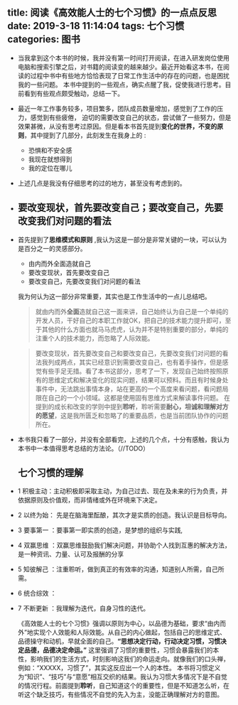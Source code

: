 title: 阅读《高效能人士的七个习惯》的一点点反思
date: 2019-3-18 11:14:04
tags: 七个习惯
categories: 图书
---

* 当我拿到这个本书的时候，我并没有第一时间打开阅读，在进入研发岗位使用电脑和搜索引擎之后，对书籍的阅读变的越来越少。最近开始看这本书，在阅读的过程中书中有些地方恰恰表现了日常工作生活中的存在的问题，也是困扰我的一些问题。
本书中提到的一些观点，确实点醒了我，促使我进行思考。目前看到有些观点颇受触动，总结一下。


* 最近一年工作事务较多，项目繁多，团队成员数量增加，感觉到了工作的压力，感觉到有些疲倦，
 迫切的需要改变自己的状态，尝试做了一些努力，但是效果甚微，从没有思考过原因。但是看本书首先提到**变化的世界，不变的原则**，其中提到了几部分，此刻发生在我身上的 : 
    + 恐惧和不安全感
    + 我现在就想得到
    + 我的定位在哪儿
   
* 上述几点是我没有仔细思考的过的地方，甚至没有考虑到的。

* ## **要改变现状，首先要改变自己；要改变自己，先要改变我们对问题的看法**

* 首先提到了**思维模式和原则** ,我认为这是一部分是非常关键的一块，可以认为是百分之一的灵感部分。
   + 由内而外全面造就自己
   + 要改变现状，首先要改变自己
   + 要改变自己，先要改变我们对问题的看法
 
  我为何认为这一部分非常重要，其实也是工作生活中的一点儿总结吧。
  > 就由内而外**全面**造就自己这一面来讲，自己始终认为自己是一个单纯的开发人员，干好自己的本职工作就OK，把自己的技术能力提升即可，至于其他的什么方面也就马马虎虎，认为并不是特别重要的部分，单纯的注重个人的技术能力，而忽略了人际效能。

  > 要改变现状，首先要改变自己和要改变自己，先要改变我们对问题的看法我列成两点，其实已经意识到需要改变自己，也有着手操作，但是感觉有些手足无措。看了本书这部分，思考了一下，发现自己始终按照原有的思维定式和解决变化的现实问题，结果可以预料。而且有时候身处事件中，无法跳出事情本身，站在更高的一个高度来看问题，看问题局限在自己的一个小领域。这都是使用固有思维方式来解读事件问题。
    在提到的成长和改变的学则中提到**聆听**，聆听需要**耐心，坦诚和理解对方的愿望**，这是我所匮乏和忽略了的重要品质，也是当前团队协作的问题所在。

*   本书我只看了一部分，并没有全部看完，上述的几个点，十分有感触，我认为本书中一本值得思考总结的方法论。（//TODO） 

    ##  七个习惯的理解

 - 1 积极主动：主动积极即采取主动，为自己过去、现在及未来的行为负责，并依据原则及价值观，而非情绪或外在环境来下决定。
 - 2 以终为始： 先是在脑海里酝酿，其次才是实质的创造。我认识是目标导向。
 - 3 要事第一 ：要事第一即实质的创造，是梦想的组织与实践,
 - 4 双赢思维 ：双赢思维鼓励我们解决问题，并协助个人找到互惠的解决方法，是一种资讯、力量、认可及报酬的分享
 - 5 知彼解己 ：注重聆听，做到真正的有效率的沟通，知道别人所需，自己所需。
 - 6 统合综效 ：
 - 7 不断更新 ：我理解为迭代，自身习性的迭代。

    《高效能人士的七个习惯》强调以原则为中心，以品德为基础，要求“由内而外”地实现个人效能和人际效能。从自己的内心做起，包括自己的思维定式、品德操守和动机，早就全面的自己。**“思想决定行动，行动决定习惯，习惯决定品德，品德决定命运。”** 这里强调了习惯的重要性，习惯会暴露我们的本性，影响我们的生活方式，时刻影响这我们的命运走向。就像我们的口头禅，例如：“XXXXX，习惯了”，其实这反应出一个人的本性。
    本书将习惯定义为“知识”、“技巧”与“意愿”相互交织的结果。我认为习惯大多情况下是不自觉的情况行程。前面提到**聆听**，自己知道这个的重要性，但是不知道怎么听，在听这个缺乏技巧，有些情况不自觉的先入为主，没能正确理解对方的意图。
